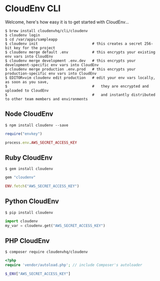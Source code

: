 # CloudEnv CLI

Welcome, here's how easy it is to get started with CloudEnv...

```console
$ brew install cloudenvhq/cli/cloudenv
$ cloudenv login
$ cd /var/apps/sampleapp
$ cloudenv init                         # this creates a secret 256-bit key for the project
$ cloudenv merge default .env           # this encrypts your existing env vars into CloudEnv
$ cloudenv merge development .env.dev   # this encrypts your development-specific env vars into CloudEnv
$ cloudenv merge production .env.prod   # this encrypts your production-specific env vars into CloudEnv
$ EDITOR=vim cloudenv edit production   # edit your env vars locally, as soon as you save,
$                                       #   they are encrypted and uploaded to CloudEnv
$                                       #   and instantly distributed to other team members and environments
```

## Node CloudEnv

```console
$ npm install cloudenv --save
```

```ruby
require("envkey")

process.env.AWS_SECRET_ACCESS_KEY
```

## Ruby CloudEnv

```console
$ gem install cloudenv
```

```ruby
gem "cloudenv"

ENV.fetch("AWS_SECRET_ACCESS_KEY")
```

## Python CloudEnv

```console
$ pip install cloudenv
```

```python
import cloudenv
my_var = cloudenv.get("AWS_SECRET_ACCESS_KEY")
```

## PHP CloudEnv

```console
$ composer require cloudenvhq/cloudenv
```

```php
<?php
require 'vendor/autoload.php'; // include Composer's autoloader

$_ENV["AWS_SECRET_ACCESS_KEY"]
```
